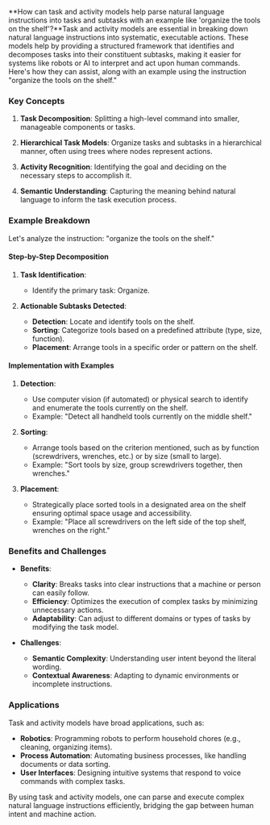 **How can task and activity models help parse natural language instructions into tasks and subtasks with an example like 'organize the tools on the shelf'?**Task and activity models are essential in breaking down natural language instructions into systematic, executable actions. These models help by providing a structured framework that identifies and decomposes tasks into their constituent subtasks, making it easier for systems like robots or AI to interpret and act upon human commands. Here's how they can assist, along with an example using the instruction "organize the tools on the shelf."

### Key Concepts

1. **Task Decomposition**: Splitting a high-level command into smaller, manageable components or tasks.
   
2. **Hierarchical Task Models**: Organize tasks and subtasks in a hierarchical manner, often using trees where nodes represent actions.

3. **Activity Recognition**: Identifying the goal and deciding on the necessary steps to accomplish it.

4. **Semantic Understanding**: Capturing the meaning behind natural language to inform the task execution process.

### Example Breakdown

Let's analyze the instruction: "organize the tools on the shelf."

#### Step-by-Step Decomposition

1. **Task Identification**: 
   - Identify the primary task: Organize.

2. **Actionable Subtasks Detected**:
   - **Detection**: Locate and identify tools on the shelf.
   - **Sorting**: Categorize tools based on a predefined attribute (type, size, function).
   - **Placement**: Arrange tools in a specific order or pattern on the shelf.

#### Implementation with Examples

1. **Detection**:
   - Use computer vision (if automated) or physical search to identify and enumerate the tools currently on the shelf.
   - Example: "Detect all handheld tools currently on the middle shelf."

2. **Sorting**:
   - Arrange tools based on the criterion mentioned, such as by function (screwdrivers, wrenches, etc.) or by size (small to large).
   - Example: "Sort tools by size, group screwdrivers together, then wrenches."

3. **Placement**:
   - Strategically place sorted tools in a designated area on the shelf ensuring optimal space usage and accessibility.
   - Example: "Place all screwdrivers on the left side of the top shelf, wrenches on the right."

### Benefits and Challenges

- **Benefits**:
  - **Clarity**: Breaks tasks into clear instructions that a machine or person can easily follow.
  - **Efficiency**: Optimizes the execution of complex tasks by minimizing unnecessary actions.
  - **Adaptability**: Can adjust to different domains or types of tasks by modifying the task model.

- **Challenges**:
  - **Semantic Complexity**: Understanding user intent beyond the literal wording.
  - **Contextual Awareness**: Adapting to dynamic environments or incomplete instructions.

### Applications

Task and activity models have broad applications, such as:

- **Robotics**: Programming robots to perform household chores (e.g., cleaning, organizing items).
- **Process Automation**: Automating business processes, like handling documents or data sorting.
- **User Interfaces**: Designing intuitive systems that respond to voice commands with complex tasks.

By using task and activity models, one can parse and execute complex natural language instructions efficiently, bridging the gap between human intent and machine action.